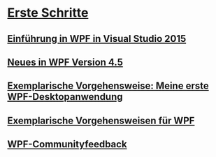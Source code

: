 # [Erste Schritte](index.md)
## [Einführung in WPF in Visual Studio 2015](introduction-to-wpf-in-vs.md)
## [Neues in WPF Version 4.5](whats-new.md)
## [Exemplarische Vorgehensweise: Meine erste WPF-Desktopanwendung](walkthrough-my-first-wpf-desktop-application.md)
## [Exemplarische Vorgehensweisen für WPF](wpf-walkthroughs.md)
## [WPF-Communityfeedback](community-feedback.md)

